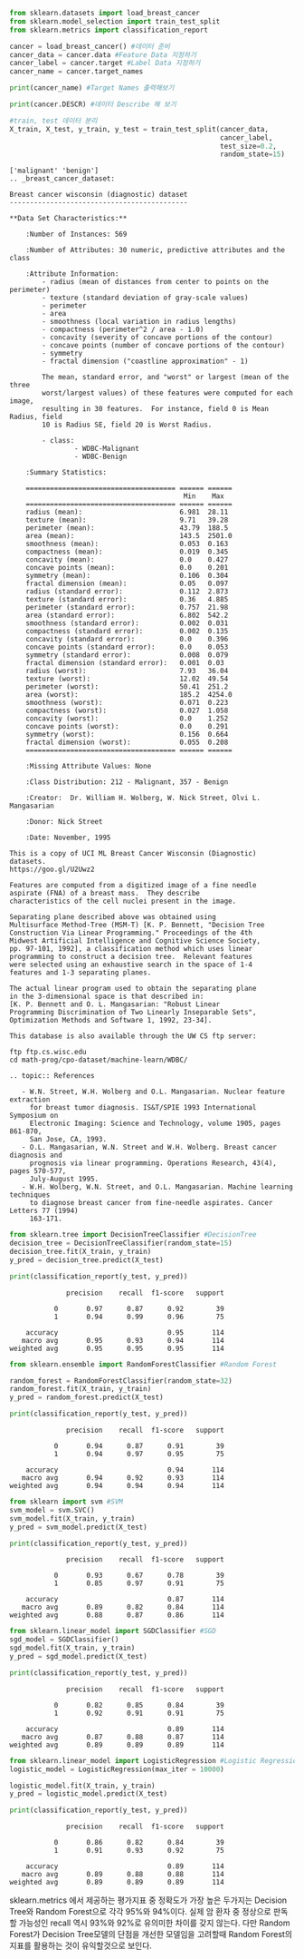 ```python
from sklearn.datasets import load_breast_cancer
from sklearn.model_selection import train_test_split
from sklearn.metrics import classification_report

cancer = load_breast_cancer() #데이터 준비
cancer_data = cancer.data #Feature Data 지정하기
cancer_label = cancer.target #Label Data 지정하기
cancer_name = cancer.target_names

print(cancer_name) #Target Names 출력해보기

print(cancer.DESCR) #데이터 Describe 해 보기

#train, test 데이터 분리
X_train, X_test, y_train, y_test = train_test_split(cancer_data, 
                                                    cancer_label, 
                                                    test_size=0.2, 
                                                    random_state=15)
```

    ['malignant' 'benign']
    .. _breast_cancer_dataset:
    
    Breast cancer wisconsin (diagnostic) dataset
    --------------------------------------------
    
    **Data Set Characteristics:**
    
        :Number of Instances: 569
    
        :Number of Attributes: 30 numeric, predictive attributes and the class
    
        :Attribute Information:
            - radius (mean of distances from center to points on the perimeter)
            - texture (standard deviation of gray-scale values)
            - perimeter
            - area
            - smoothness (local variation in radius lengths)
            - compactness (perimeter^2 / area - 1.0)
            - concavity (severity of concave portions of the contour)
            - concave points (number of concave portions of the contour)
            - symmetry
            - fractal dimension ("coastline approximation" - 1)
    
            The mean, standard error, and "worst" or largest (mean of the three
            worst/largest values) of these features were computed for each image,
            resulting in 30 features.  For instance, field 0 is Mean Radius, field
            10 is Radius SE, field 20 is Worst Radius.
    
            - class:
                    - WDBC-Malignant
                    - WDBC-Benign
    
        :Summary Statistics:
    
        ===================================== ====== ======
                                               Min    Max
        ===================================== ====== ======
        radius (mean):                        6.981  28.11
        texture (mean):                       9.71   39.28
        perimeter (mean):                     43.79  188.5
        area (mean):                          143.5  2501.0
        smoothness (mean):                    0.053  0.163
        compactness (mean):                   0.019  0.345
        concavity (mean):                     0.0    0.427
        concave points (mean):                0.0    0.201
        symmetry (mean):                      0.106  0.304
        fractal dimension (mean):             0.05   0.097
        radius (standard error):              0.112  2.873
        texture (standard error):             0.36   4.885
        perimeter (standard error):           0.757  21.98
        area (standard error):                6.802  542.2
        smoothness (standard error):          0.002  0.031
        compactness (standard error):         0.002  0.135
        concavity (standard error):           0.0    0.396
        concave points (standard error):      0.0    0.053
        symmetry (standard error):            0.008  0.079
        fractal dimension (standard error):   0.001  0.03
        radius (worst):                       7.93   36.04
        texture (worst):                      12.02  49.54
        perimeter (worst):                    50.41  251.2
        area (worst):                         185.2  4254.0
        smoothness (worst):                   0.071  0.223
        compactness (worst):                  0.027  1.058
        concavity (worst):                    0.0    1.252
        concave points (worst):               0.0    0.291
        symmetry (worst):                     0.156  0.664
        fractal dimension (worst):            0.055  0.208
        ===================================== ====== ======
    
        :Missing Attribute Values: None
    
        :Class Distribution: 212 - Malignant, 357 - Benign
    
        :Creator:  Dr. William H. Wolberg, W. Nick Street, Olvi L. Mangasarian
    
        :Donor: Nick Street
    
        :Date: November, 1995
    
    This is a copy of UCI ML Breast Cancer Wisconsin (Diagnostic) datasets.
    https://goo.gl/U2Uwz2
    
    Features are computed from a digitized image of a fine needle
    aspirate (FNA) of a breast mass.  They describe
    characteristics of the cell nuclei present in the image.
    
    Separating plane described above was obtained using
    Multisurface Method-Tree (MSM-T) [K. P. Bennett, "Decision Tree
    Construction Via Linear Programming." Proceedings of the 4th
    Midwest Artificial Intelligence and Cognitive Science Society,
    pp. 97-101, 1992], a classification method which uses linear
    programming to construct a decision tree.  Relevant features
    were selected using an exhaustive search in the space of 1-4
    features and 1-3 separating planes.
    
    The actual linear program used to obtain the separating plane
    in the 3-dimensional space is that described in:
    [K. P. Bennett and O. L. Mangasarian: "Robust Linear
    Programming Discrimination of Two Linearly Inseparable Sets",
    Optimization Methods and Software 1, 1992, 23-34].
    
    This database is also available through the UW CS ftp server:
    
    ftp ftp.cs.wisc.edu
    cd math-prog/cpo-dataset/machine-learn/WDBC/
    
    .. topic:: References
    
       - W.N. Street, W.H. Wolberg and O.L. Mangasarian. Nuclear feature extraction 
         for breast tumor diagnosis. IS&T/SPIE 1993 International Symposium on 
         Electronic Imaging: Science and Technology, volume 1905, pages 861-870,
         San Jose, CA, 1993.
       - O.L. Mangasarian, W.N. Street and W.H. Wolberg. Breast cancer diagnosis and 
         prognosis via linear programming. Operations Research, 43(4), pages 570-577, 
         July-August 1995.
       - W.H. Wolberg, W.N. Street, and O.L. Mangasarian. Machine learning techniques
         to diagnose breast cancer from fine-needle aspirates. Cancer Letters 77 (1994) 
         163-171.



```python
from sklearn.tree import DecisionTreeClassifier #DecisionTree
decision_tree = DecisionTreeClassifier(random_state=15)
decision_tree.fit(X_train, y_train)
y_pred = decision_tree.predict(X_test)

print(classification_report(y_test, y_pred))
```

                  precision    recall  f1-score   support
    
               0       0.97      0.87      0.92        39
               1       0.94      0.99      0.96        75
    
        accuracy                           0.95       114
       macro avg       0.95      0.93      0.94       114
    weighted avg       0.95      0.95      0.95       114
    



```python
from sklearn.ensemble import RandomForestClassifier #Random Forest

random_forest = RandomForestClassifier(random_state=32)
random_forest.fit(X_train, y_train)
y_pred = random_forest.predict(X_test)

print(classification_report(y_test, y_pred))
```

                  precision    recall  f1-score   support
    
               0       0.94      0.87      0.91        39
               1       0.94      0.97      0.95        75
    
        accuracy                           0.94       114
       macro avg       0.94      0.92      0.93       114
    weighted avg       0.94      0.94      0.94       114
    



```python
from sklearn import svm #SVM
svm_model = svm.SVC()
svm_model.fit(X_train, y_train)
y_pred = svm_model.predict(X_test)

print(classification_report(y_test, y_pred))
```

                  precision    recall  f1-score   support
    
               0       0.93      0.67      0.78        39
               1       0.85      0.97      0.91        75
    
        accuracy                           0.87       114
       macro avg       0.89      0.82      0.84       114
    weighted avg       0.88      0.87      0.86       114
    



```python
from sklearn.linear_model import SGDClassifier #SGD
sgd_model = SGDClassifier()
sgd_model.fit(X_train, y_train)
y_pred = sgd_model.predict(X_test)

print(classification_report(y_test, y_pred))
```

                  precision    recall  f1-score   support
    
               0       0.82      0.85      0.84        39
               1       0.92      0.91      0.91        75
    
        accuracy                           0.89       114
       macro avg       0.87      0.88      0.87       114
    weighted avg       0.89      0.89      0.89       114
    



```python
from sklearn.linear_model import LogisticRegression #Logistic Regression
logistic_model = LogisticRegression(max_iter = 10000)

logistic_model.fit(X_train, y_train)
y_pred = logistic_model.predict(X_test)

print(classification_report(y_test, y_pred))
```

                  precision    recall  f1-score   support
    
               0       0.86      0.82      0.84        39
               1       0.91      0.93      0.92        75
    
        accuracy                           0.89       114
       macro avg       0.89      0.88      0.88       114
    weighted avg       0.89      0.89      0.89       114
    


sklearn.metrics 에서 제공하는 평가지표 중 정확도가 가장 높은 두가지는 Decision Tree와 Random Forest으로 각각 95%와 94%이다. 실제 암 환자 중 정상으로 판독할 가능성인 recall 역시 93%와 92%로 유의미한 차이를 갖지 않는다. 다만 Random Forest가 Decision Tree모델의 단점을 개선한 모델임을 고려할때 Random Forest의 지표를 활용하는 것이 유익할것으로 보인다.
